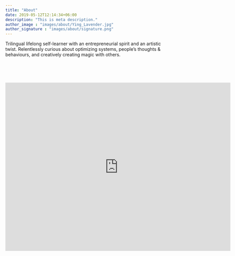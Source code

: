 ```yaml
---
title: "About"
date: 2019-05-12T12:14:34+06:00
description: "This is meta description."
author_image : "images/about/Ying_Lavender.jpg"
author_signature : "images/about/signature.png"
---
```


Trilingual lifelong self-learner with an entrepreneurial spirit and an artistic twist. Relentlessly curious about optimizing systems, people’s thoughts & behaviours, and creatively creating magic with others.




<br><br><br>

<!-- SnapWidget -->
<iframe src="https://snapwidget.com/embed/901869" class="snapwidget-widget" allowtransparency="true" frameborder="0" scrolling="no" style="border:none; overflow:hidden;  width:700px; height:525px"></iframe>